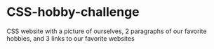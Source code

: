 # CSS-hobby-challenge
CSS website with a picture of ourselves, 2 paragraphs of our favorite hobbies, and 3 links to our favorite websites
